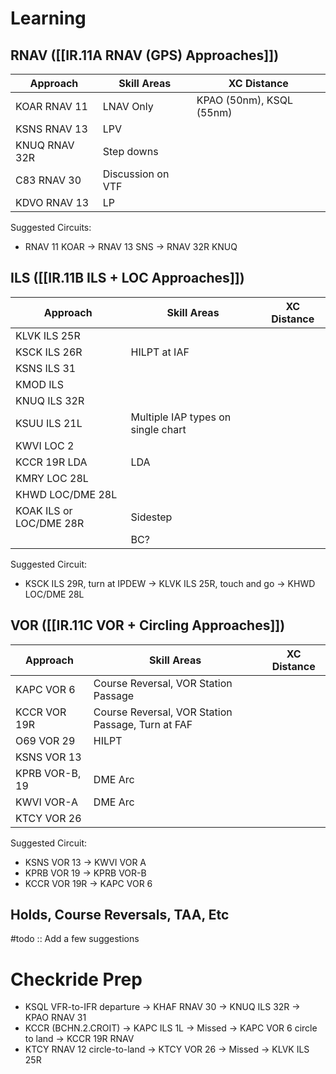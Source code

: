 # Learning
## RNAV ([[IR.11A RNAV (GPS) Approaches]])
| Approach      | Skill Areas       | XC Distance              |
| ------------- | ----------------- | ------------------------ |
| KOAR RNAV 11  | LNAV Only         | KPAO (50nm), KSQL (55nm) |
| KSNS RNAV 13  | LPV               |                          |
| KNUQ RNAV 32R | Step downs        |                          |
| C83 RNAV 30   | Discussion on VTF |                          |
| KDVO RNAV 13  | LP                  |                          |

Suggested Circuits: 
- RNAV 11 KOAR -> RNAV 13 SNS -> RNAV 32R KNUQ

## ILS ([[IR.11B ILS + LOC Approaches]])
| Approach                | Skill Areas                        | XC Distance |
| ----------------------- | ---------------------------------- | ----------- |
| KLVK ILS 25R            |                                    |             |
| KSCK ILS 26R            | HILPT at IAF                       |             |
| KSNS ILS 31             |                                    |             |
| KMOD ILS                |                                    |             |
| KNUQ ILS 32R            |                                    |             |
| KSUU ILS 21L            | Multiple IAP types on single chart |             |
| KWVI LOC 2              |                                    |             |
| KCCR 19R LDA            | LDA                                |             |
| KMRY LOC 28L            |                                    |             |
| KHWD LOC/DME 28L        |                                    |             |
| KOAK ILS or LOC/DME 28R | Sidestep                           |             |
|                         |          BC?                          |             |

Suggested Circuit:
- KSCK ILS 29R, turn at IPDEW -> KLVK ILS 25R, touch and go -> KHWD LOC/DME 28L

## VOR ([[IR.11C VOR + Circling Approaches]])
| Approach       | Skill Areas                                       | XC Distance |
| -------------- | ------------------------------------------------- | ----------- |
| KAPC VOR 6     | Course Reversal, VOR Station Passage              |             |
| KCCR VOR 19R   | Course Reversal, VOR Station Passage, Turn at FAF |             |
| O69 VOR 29     | HILPT                                             |             |
| KSNS VOR 13    |                                                   |             |
| KPRB VOR-B, 19 | DME Arc                                           |             |
| KWVI VOR-A     | DME Arc                                           |             |
| KTCY VOR 26    |                                                   |             |

Suggested Circuit:
- KSNS VOR 13 -> KWVI VOR A
- KPRB VOR 19 -> KPRB VOR-B
- KCCR VOR 19R -> KAPC VOR 6

## Holds, Course Reversals, TAA, Etc
#todo :: Add a few suggestions

# Checkride Prep
- KSQL VFR-to-IFR departure -> KHAF RNAV 30 -> KNUQ ILS 32R -> KPAO RNAV 31
- KCCR (BCHN.2.CROIT) -> KAPC ILS 1L -> Missed -> KAPC VOR 6 circle to land -> KCCR 19R RNAV
- KTCY RNAV 12 circle-to-land -> KTCY VOR 26 -> Missed -> KLVK ILS 25R